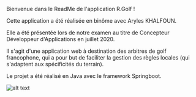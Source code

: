 Bienvenue dans le ReadMe de l'application R.Golf !

Cette application a été réalisée en binôme avec Aryles KHALFOUN.

Elle a été présentée lors de notre examen au titre de Concepteur Développeur d'Applications en juillet 2020.

Il s'agit d'une application web à destination des arbitres de golf francophone, qui a pour but de faciliter la gestion des règles locales (qui s'adaptent aux spécificités du terrain).

Le projet a été réalisé en Java avec le framework Springboot.

![alt text](https://i0.wp.com/www.pierre-lemere.fr/wp-content/uploads/2020/07/capture-R.Golf_.png?w=875&ssl=1)
